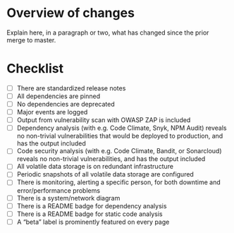 # Overview of changes

Explain here, in a paragraph or two, what has changed since the prior merge to master.

# Checklist

- [ ] There are standardized release notes
- [ ] All dependencies are pinned
- [ ] No dependencies are deprecated
- [ ] Major events are logged
- [ ] Output from vulnerability scan with OWASP ZAP is included
- [ ] Dependency analysis (with e.g. Code Climate, Snyk, NPM Audit) reveals no non-trivial vulnerabilities that would be deployed to production, and has the output included
- [ ] Code security analysis (with e.g. Code Climate, Bandit, or Sonarcloud) reveals no non-trivial vulnerabilities, and has the output included
- [ ] All volatile data storage is on redundant infrastructure
- [ ] Periodic snapshots of all volatile data storage are configured
- [ ] There is monitoring, alerting a specific person, for both downtime and error/performance problems
- [ ] There is a system/network diagram
- [ ] There is a README badge for dependency analysis
- [ ] There is a README badge for static code analysis
- [ ] A “beta” label is prominently featured on every page
